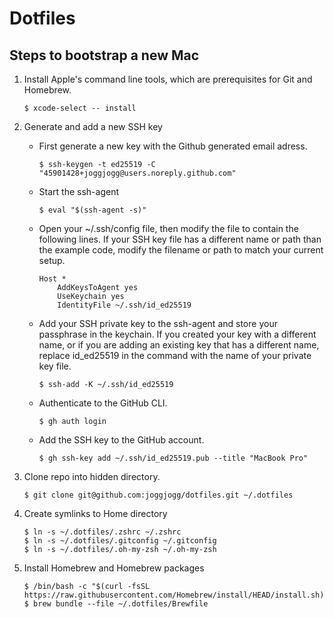 # Dotfiles
## Steps to bootstrap a new Mac
1. Install Apple's command line tools, which are prerequisites for Git and Homebrew.

    ```
    $ xcode-select -- install
    ```

2. Generate and add a new SSH key
    - First generate a new key with the Github generated email adress.

        ```
        $ ssh-keygen -t ed25519 -C "45901428+joggjogg@users.noreply.github.com"
        ```
    - Start the ssh-agent
        ```
        $ eval "$(ssh-agent -s)"
        ```
    - Open your ~/.ssh/config file, then modify the file to contain the following lines. If your SSH key file has a different name or path than the example code, modify the filename or path to match your current setup.
        ```
        Host *
            AddKeysToAgent yes
            UseKeychain yes
            IdentityFile ~/.ssh/id_ed25519
        ```
    - Add your SSH private key to the ssh-agent and store your passphrase in the keychain. If you created your key with a different name, or if you are adding an existing key that has a different name, replace id_ed25519 in the command with the name of your private key file.
        ```
        $ ssh-add -K ~/.ssh/id_ed25519
        ```
    - Authenticate to the GitHub CLI.
        ```
        $ gh auth login
        ```
    - Add the SSH key to the GitHub account.
        ```
        $ gh ssh-key add ~/.ssh/id_ed25519.pub --title "MacBook Pro"
        ```
3. Clone repo into hidden directory.
    ```
    $ git clone git@github.com:joggjogg/dotfiles.git ~/.dotfiles
    ```
4. Create symlinks to Home directory
    ```
    $ ln -s ~/.dotfiles/.zshrc ~/.zshrc
    $ ln -s ~/.dotfiles/.gitconfig ~/.gitconfig
    $ ln -s ~/.dotfiles/.oh-my-zsh ~/.oh-my-zsh
    ```
5. Install Homebrew and Homebrew packages
    ```
    $ /bin/bash -c "$(curl -fsSL https://raw.githubusercontent.com/Homebrew/install/HEAD/install.sh)"
    $ brew bundle --file ~/.dotfiles/Brewfile
    ```